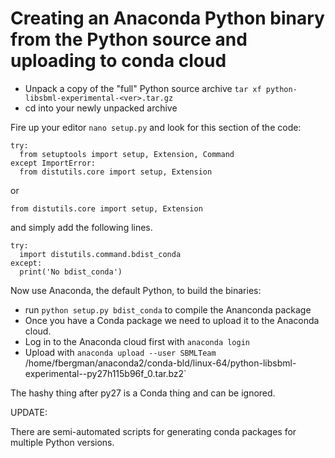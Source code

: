 # Creating an Anaconda Python binary from the Python source and uploading to conda cloud

* Unpack a copy of the "full" Python source archive `tar xf python-libsbml-experimental-<ver>.tar.gz`
* cd into your newly unpacked archive

Fire up your editor `nano setup.py` and look for this section of the code:

```
try:
  from setuptools import setup, Extension, Command
except ImportError:
  from distutils.core import setup, Extension
```

or 

```
from distutils.core import setup, Extension

```

and simply add the following lines.

```
try:
  import distutils.command.bdist_conda
except:
  print('No bdist_conda')

```

Now use Anaconda, the default Python, to build the binaries:

* run `python setup.py bdist_conda` to compile the Ananconda package
* Once you have a Conda package we need to upload it to the Anaconda cloud. 
* Log in to the Anaconda cloud first with `anaconda login`
* Upload with `anaconda upload --user SBMLTeam `/home/fbergman/anaconda2/conda-bld/linux-64/python-libsbml-experimental-<ver>-py27h115b96f_0.tar.bz2`

The hashy thing after py27 is a Conda thing and can be ignored.

UPDATE:

There are semi-automated scripts for generating conda packages for multiple Python versions.

